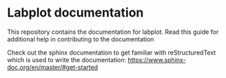 # Labplot documentation

This repository contains the documentation for labplot. Read this guide for additional help in contributing to the documentation

Check out the sphinx documentation to get familiar with reStructuredText which is used to write the documentation: https://www.sphinx-doc.org/en/master/#get-started
